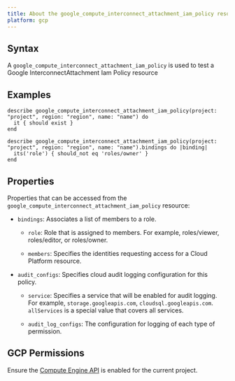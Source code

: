 ```yaml
---
title: About the google_compute_interconnect_attachment_iam_policy resource
platform: gcp
---
```


## Syntax
A `google_compute_interconnect_attachment_iam_policy` is used to test a Google InterconnectAttachment Iam Policy resource

## Examples
```
describe google_compute_interconnect_attachment_iam_policy(project: "project", region: "region", name: "name") do
  it { should exist }
end

describe google_compute_interconnect_attachment_iam_policy(project: "project", region: "region", name: "name").bindings do |binding|
  its('role') { should_not eq 'roles/owner' }
end
```

## Properties
Properties that can be accessed from the `google_compute_interconnect_attachment_iam_policy` resource:

  * `bindings`: Associates a list of members to a role.

    * `role`: Role that is assigned to members. For example, roles/viewer, roles/editor, or roles/owner.

    * `members`: Specifies the identities requesting access for a Cloud Platform resource.

  * `audit_configs`: Specifies cloud audit logging configuration for this policy.

    * `service`: Specifies a service that will be enabled for audit logging. For example, `storage.googleapis.com`, `cloudsql.googleapis.com`. `allServices`  is a special value that covers all services.

    * `audit_log_configs`: The configuration for logging of each type of permission.



## GCP Permissions

Ensure the [Compute Engine API](https://console.cloud.google.com/apis/library/compute.googleapis.com/) is enabled for the current project.
